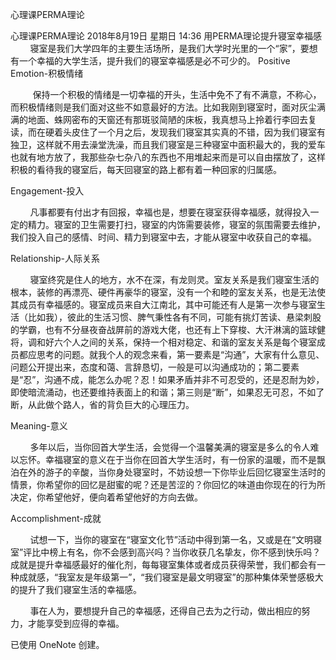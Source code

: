 心理课PERMA理论

心理课PERMA理论
2018年8月19日 星期日
14:36
用PERMA理论提升寝室幸福感
         寝室是我们大学四年的主要生活场所，是我们大学时光里的一个“家”，要想有一个幸福的大学生活，提升我们的寝室幸福感是必不可少的。
Positive Emotion-积极情绪

          保持一个积极的情绪是一切幸福的开头，生活中免不了有不满意，不称心，而积极情绪则是我们面对这些不如意最好的方法。比如我刚到寝室时，面对灰尘满满的地面、蛛网密布的天窗还有那斑驳简陋的床板，我真想马上拎着行李回去复读，而在硬着头皮住了一个月之后，发现我们寝室其实真的不错，因为我们寝室有独卫，这样就不用去澡堂洗澡，而且我们寝室是三种寝室中面积最大的，我的爱车也就有地方放了，我那些杂七杂八的东西也不用堆起来而是可以自由摆放了，这样积极的看待我的寝室后，每天回寝室的路上都有着一种回家的归属感。

Engagement-投入

         凡事都要有付出才有回报，幸福也是，想要在寝室获得幸福感，就得投入一定的精力。寝室的卫生需要打扫，寝室的内饰需要装修，寝室的氛围需要去维护，我们投入自己的感情、时间、精力到寝室中去，才能从寝室中收获自己的幸福。

Relationship-人际关系

         寝室终究是住人的地方，水不在深，有龙则灵。室友关系是我们寝室生活的根本，装修的再漂亮、硬件再豪华的寝室，没有一个和睦的室友关系，也是无法使其成员有幸福感的。寝室成员来自大江南北，其中可能还有人是第一次参与寝室生活（比如我），彼此的生活习惯、脾气秉性各有不同，可能有挑灯苦读、悬梁刺股的学霸，也有不分昼夜奋战屏前的游戏大佬，也还有上下穿梭、大汗淋漓的篮球健将，调和好六个人之间的关系，保持一个相对稳定、和谐的室友关系是每个寝室成员都应思考的问题。就我个人的观念来看，第一要素是“沟通”，大家有什么意见、问题公开提出来，态度和蔼、言辞恳切，一般是可以沟通成功的；第二要素是“忍”，沟通不成，能怎么办呢？忍！如果矛盾并非不可忍受的，还是忍耐为妙，即使暗流涌动，也还要维持表面上的和谐；第三则是“断”，如果忍无可忍，不如了断，从此做个路人，省的背负巨大的心理压力。

Meaning-意义

         多年以后，当你回首大学生活，会觉得一个温馨美满的寝室是多么的令人难以忘怀。幸福寝室的意义在于当你在回首大学生活时，有一份家的温暖，而不是飘泊在外的游子的辛酸，当你身处寝室时，不妨设想一下你毕业后回忆寝室生活时的情景，你希望你的回忆是甜蜜的呢？还是苦涩的？你回忆的味道由你现在的行为所决定，你希望他好，便向着希望他好的方向去做。

Accomplishment-成就

         试想一下，当你的寝室在“寝室文化节”活动中得到第一名，又或是在“文明寝室”评比中榜上有名，你不会感到高兴吗？当你收获几名挚友，你不感到快乐吗？成就是提升幸福感最好的催化剂，每每寝室集体或者成员获得荣誉，我们都会有一种成就感，“我室友是年级第一”，“我们寝室是最文明寝室”的那种集体荣誉感极大的提升了我们寝室生活的幸福感。

         事在人为，要想提升自己的幸福感，还得自己去为之行动，做出相应的努力，才能享受到应得的幸福。

已使用 OneNote 创建。